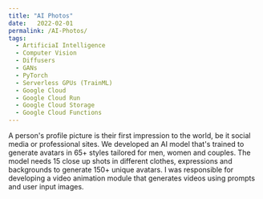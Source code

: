 ```yaml
---
title: "AI Photos"
date:   2022-02-01
permalink: /AI-Photos/
tags:
  - ArtificiaI Intelligence
  - Computer Vision
  - Diffusers
  - GANs
  - PyTorch
  - Serverless GPUs (TrainML)
  - Google Cloud
  - Google Cloud Run
  - Google Cloud Storage
  - Google Cloud Functions
---
```

 
A person's profile picture is their first impression to the world, be it social media or professional sites. We developed an AI model that's trained to generate avatars in 65+ styles tailored for men, women and couples. The model needs 15 close up shots in different clothes, expressions and backgrounds to generate 150+ unique avatars. I was responsible for developing a video animation module that generates videos using prompts and user input images.





